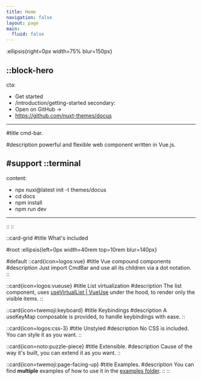 ```yaml
---
title: Home
navigation: false
layout: page
main:
  fluid: false
---
```


:ellipsis{right=0px width=75% blur=150px}

::block-hero
---
cta:
  - Get started
  - /introduction/getting-started
secondary:
  - Open on GitHub →
  - https://github.com/nuxt-themes/docus
---

#title
cmd-bar. 

#description
powerful and flexible web component written in Vue.js.


#support
  ::terminal
  ---
  content:
  - npx nuxi@latest init -t themes/docus
  - cd docs
  - npm install
  - npm run dev
  ---
  ::
::

::card-grid
#title
What's included

#root
:ellipsis{left=0px width=40rem top=10rem blur=140px}

#default
  ::card{icon=logos:vue}
  #title
    Vue compound components
  #description
    Just import CmdBar and use all its children via a dot notation.
  ::

  ::card{icon=logos:vueuse}
  #title
    List virtualization
  #description
    The list component, uses [useVirtualList | VueUse](https://vueuse.org/core/useVirtualList/#usevirtuallist) under the hood, to render only the visible items. 
  ::

  ::card{icon=twemoji:keyboard}
  #title
    Keybindings
  #description
    A useKeyMap composable is provided, to handle keybindings with ease.
  ::

  ::card{icon=logos:css-3}
  #title
  Unstyled
  #description
    No CSS is included. You can style it as you want.
  ::

  ::card{icon=noto:puzzle-piece}
  #title
    Extensible.
  #description
    Cause of the way it's built, you can extend it as you want.
  ::

  ::card{icon=twemoji:page-facing-up}
  #title
    Examples. 
  #description
    You can find **multiple** examples of how to use it in the [examples folder](/packages/examples).
  ::
::
